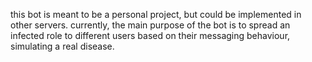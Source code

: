this bot is meant to be a personal project, but could be implemented in other servers.
currently, the main purpose of the bot is to spread an infected role to different users based on their messaging behaviour, simulating a real disease.